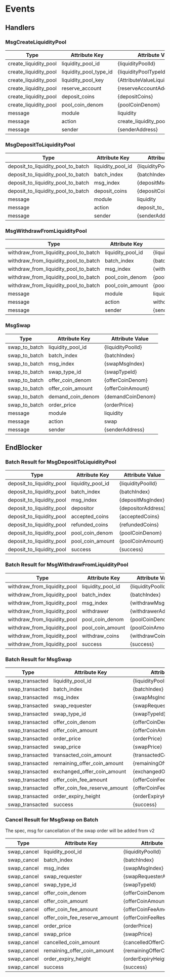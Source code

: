 <!--
order: 7
-->

# Events

## Handlers

### MsgCreateLiquidityPool

| Type                  | Attribute Key             | Attribute Value                  |
| --------------------- | ------------------------- | -------------------------------- |
| create_liquidity_pool | liquidity_pool_id         | {liquidityPoolId}                |
| create_liquidity_pool | liquidity_pool_type_id    | {liquidityPoolTypeId}            |
| create_liquidity_pool | liquidity_pool_key        | {AttributeValueLiquidityPoolKey} |
| create_liquidity_pool | reserve_account           | {reserveAccountAddress}          |
| create_liquidity_pool | deposit_coins             | {depositCoins}                   |
| create_liquidity_pool | pool_coin_denom           | {poolCoinDenom}                  |
| message               | module                    | liquidity                        |
| message               | action                    | create_liquidity_pool            |
| message               | sender                    | {senderAddress}                  |

### MsgDepositToLiquidityPool

| Type                               | Attribute Key     | Attribute Value           |
| ---------------------------------- | ----------------- | ------------------------- |
| deposit_to_liquidity_pool_to_batch | liquidity_pool_id | {liquidityPoolId}         |
| deposit_to_liquidity_pool_to_batch | batch_index       | {batchIndex}              |
| deposit_to_liquidity_pool_to_batch | msg_index         | {depositMsgIndex}         |
| deposit_to_liquidity_pool_to_batch | deposit_coins     | {depositCoins}            |
| message                            | module            | liquidity                 |
| message                            | action            | deposit_to_liquidity_pool |
| message                            | sender            | {senderAddress}           |

### MsgWithdrawFromLiquidityPool

| Type                                  | Attribute Key     | Attribute Value              |
| ------------------------------------- | ----------------- | ---------------------------- |
| withdraw_from_liquidity_pool_to_batch | liquidity_pool_id | {liquidityPoolId}            |
| withdraw_from_liquidity_pool_to_batch | batch_index       | {batchIndex}                 |
| withdraw_from_liquidity_pool_to_batch | msg_index         | {withdrawMsgIndex}           |
| withdraw_from_liquidity_pool_to_batch | pool_coin_denom   | {poolCoinDenom}              |
| withdraw_from_liquidity_pool_to_batch | pool_coin_amount  | {poolCoinAmount}             |
| message                               | module            | liquidity                    |
| message                               | action            | withdraw_from_liquidity_pool |
| message                               | sender            | {senderAddress}              |

### MsgSwap

| Type          | Attribute Key     | Attribute Value   |
| ------------- | ----------------- | ----------------- |
| swap_to_batch | liquidity_pool_id | {liquidityPoolId} |
| swap_to_batch | batch_index       | {batchIndex}      |
| swap_to_batch | msg_index         | {swapMsgIndex}    |
| swap_to_batch | swap_type_id      | {swapTypeId}      |
| swap_to_batch | offer_coin_denom  | {offerCoinDenom}  |
| swap_to_batch | offer_coin_amount | {offerCoinAmount} |
| swap_to_batch | demand_coin_denom | {demandCoinDenom} |
| swap_to_batch | order_price       | {orderPrice}      |
| message       | module            | liquidity         |
| message       | action            | swap              |
| message       | sender            | {senderAddress}   |

## EndBlocker

### Batch Result for MsgDepositToLiquidityPool

| Type                      | Attribute Key     | Attribute Value    |
| ------------------------- | ----------------- | ------------------ |
| deposit_to_liquidity_pool | liquidity_pool_id | {liquidityPoolId}  |
| deposit_to_liquidity_pool | batch_index       | {batchIndex}       |
| deposit_to_liquidity_pool | msg_index         | {depositMsgIndex}  |
| deposit_to_liquidity_pool | depositor         | {depositorAddress} |
| deposit_to_liquidity_pool | accepted_coins    | {acceptedCoins}    |
| deposit_to_liquidity_pool | refunded_coins    | {refundedCoins}    |
| deposit_to_liquidity_pool | pool_coin_denom   | {poolCoinDenom}    |
| deposit_to_liquidity_pool | pool_coin_amount  | {poolCoinAmount}   |
| deposit_to_liquidity_pool | success           | {success}          |

### Batch Result for MsgWithdrawFromLiquidityPool

| Type                         | Attribute Key     | Attribute Value     |
| ---------------------------- | ----------------- | ------------------- |
| withdraw_from_liquidity_pool | liquidity_pool_id | {liquidityPoolId}   |
| withdraw_from_liquidity_pool | batch_index       | {batchIndex}        |
| withdraw_from_liquidity_pool | msg_index         | {withdrawMsgIndex}  |
| withdraw_from_liquidity_pool | withdrawer        | {withdrawerAddress} |
| withdraw_from_liquidity_pool | pool_coin_denom   | {poolCoinDenom}     |
| withdraw_from_liquidity_pool | pool_coin_amount  | {poolCoinAmount}    |
| withdraw_from_liquidity_pool | withdraw_coins    | {withdrawCoins}     |
| withdraw_from_liquidity_pool | success           | {success}           |

### Batch Result for MsgSwap

| Type            | Attribute Key                 | Attribute Value             |
| --------------- | ----------------------------- | --------------------------- |
| swap_transacted | liquidity_pool_id             | {liquidityPoolId}           |
| swap_transacted | batch_index                   | {batchIndex}                |
| swap_transacted | msg_index                     | {swapMsgIndex}              |
| swap_transacted | swap_requester                | {swapRequesterAddress}      |
| swap_transacted | swap_type_id                  | {swapTypeId}                |
| swap_transacted | offer_coin_denom              | {offerCoinDenom}            |
| swap_transacted | offer_coin_amount             | {offerCoinAmount}           |
| swap_transacted | order_price                   | {orderPrice}                |
| swap_transacted | swap_price                    | {swapPrice}                 |
| swap_transacted | transacted_coin_amount        | {transactedCoinAmount}      |
| swap_transacted | remaining_offer_coin_amount   | {remainingOfferCoinAmount}  |
| swap_transacted | exchanged_offer_coin_amount   | {exchangedOfferCoinAmount}  |
| swap_transacted | offer_coin_fee_amount         | {offerCoinFeeAmount}        |
| swap_transacted | offer_coin_fee_reserve_amount | {offerCoinFeeReserveAmount} |
| swap_transacted | order_expiry_height           | {orderExpiryHeight}         |
| swap_transacted | success                       | {success}                   |

### Cancel Result for MsgSwap on Batch

The spec, msg for cancellation of the swap order will be added from v2

| Type        | Attribute Key                 | Attribute Value             |
| ----------- | ----------------------------- | --------------------------- |
| swap_cancel | liquidity_pool_id             | {liquidityPoolId}           |
| swap_cancel | batch_index                   | {batchIndex}                |
| swap_cancel | msg_index                     | {swapMsgIndex}              |
| swap_cancel | swap_requester                | {swapRequesterAddress}      |
| swap_cancel | swap_type_id                  | {swapTypeId}                |
| swap_cancel | offer_coin_denom              | {offerCoinDenom}            |
| swap_cancel | offer_coin_amount             | {offerCoinAmount}           |
| swap_cancel | offer_coin_fee_amount         | {offerCoinFeeAmount}        |
| swap_cancel | offer_coin_fee_reserve_amount | {offerCoinFeeReserveAmount} |
| swap_cancel | order_price                   | {orderPrice}                |
| swap_cancel | swap_price                    | {swapPrice}                 |
| swap_cancel | cancelled_coin_amount         | {cancelledOfferCoinAmount}  |
| swap_cancel | remaining_offer_coin_amount   | {remainingOfferCoinAmount}  |
| swap_cancel | order_expiry_height           | {orderExpiryHeight}         |
| swap_cancel | success                       | {success}                   |

